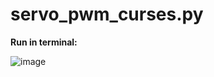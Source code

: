 # servo_pwm_curses.py  
**Run in terminal:**  
  
![image](https://user-images.githubusercontent.com/73886748/130328090-c7110a21-672f-46eb-842b-a5fc4f8a3b05.png)
